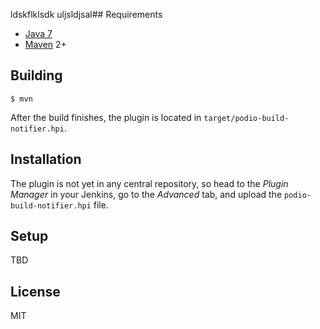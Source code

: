 ldskflklsdk
uljsldjsal## Requirements

* [Java 7](http://java.com)
* [Maven](http://maven.apache.org) 2+

## Building

	$ mvn

After the build finishes, the plugin is located in `target/podio-build-notifier.hpi`.

## Installation

The plugin is not yet in any central repository, so head to the *Plugin Manager* in your Jenkins, go to the *Advanced* tab, and upload the `podio-build-notifier.hpi` file.

## Setup

TBD

## License

MIT
